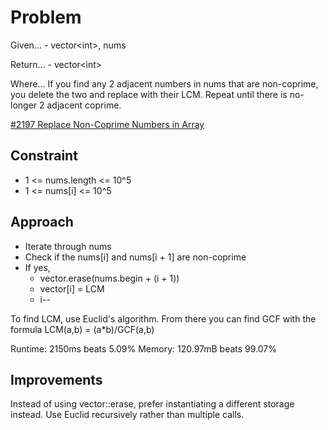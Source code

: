 
# Problem
Given...
    - vector\<int>, nums

Return...
    - vector\<int>

Where...
If you find any 2 adjacent numbers in nums that are non-coprime, you delete the 
two and replace with their LCM. Repeat until there is no-longer 2 adjacent 
coprime.

[\#2197 Replace Non-Coprime Numbers in Array](https://leetcode.com/problems/replace-non-coprime-numbers-in-array/description/?envType=daily-question&envId=2025-09-16)

## Constraint
- 1 <= nums.length <= 10^5
- 1 <= nums\[i] <= 10^5

## Approach
- Iterate through nums
- Check if the nums\[i] and nums\[i + 1] are non-coprime
- If yes,
    - vector.erase\(nums.begin + \(i + 1))
    - vector\[i] = LCM
    - i--

To find LCM, use Euclid's algorithm. From there you can find GCF with the
formula LCM\(a,b) = \(a*b)/GCF\(a,b)

Runtime:
2150ms beats 5.09%
Memory:
120.97mB beats 99.07%

## Improvements
Instead of using vector::erase, prefer instantiating a different storage
instead.
Use Euclid recursively rather than multiple calls.
